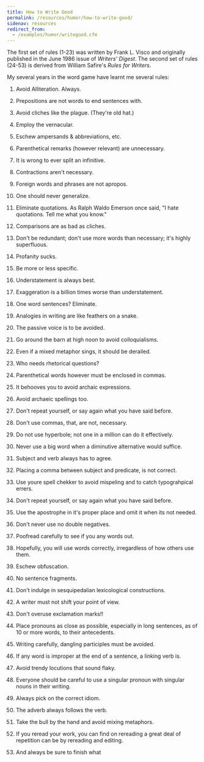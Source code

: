 ```yaml
---
title: How to Write Good
permalink: /resources/humor/how-to-write-good/
sidenav: resources
redirect_from:
  - /examples/humor/writegood.cfm
---
```


The first set of rules (1-23) was written by Frank L. Visco and originally published in the June 1986 issue of *Writers' Digest*. The second set of rules (24-53) is derived from William Safire's *Rules for Writers*.

My several years in the word game have learnt me several rules:

1. Avoid Alliteration. Always.
2. Prepositions are not words to end sentences with.
3. Avoid cliches like the plague. (They're old hat.)
4. Employ the vernacular.
5. Eschew ampersands & abbreviations, etc.
6. Parenthetical remarks (however relevant) are unnecessary.
7. It is wrong to ever split an infinitive.
8. Contractions aren't necessary.
9. Foreign words and phrases are not apropos.
10. One should never generalize.
11. Eliminate quotations. As Ralph Waldo Emerson once said, "I hate quotations. Tell me what you know."
12. Comparisons are as bad as cliches.
13. Don't be redundant; don't use more words than necessary; it's highly superfluous.
14. Profanity sucks.
15. Be more or less specific.
16. Understatement is always best.
17. Exaggeration is a billion times worse than understatement.
18. One word sentences? Eliminate.
19. Analogies in writing are like feathers on a snake.
20. The passive voice is to be avoided.
21. Go around the barn at high noon to avoid colloquialisms.
22. Even if a mixed metaphor sings, it should be derailed.
23. Who needs rhetorical questions?


24. Parenthetical words however must be enclosed in commas.
25. It behooves you to avoid archaic expressions.
26. Avoid archaeic spellings too.
27. Don't repeat yourself, or say again what you have said before.
28. Don't use commas, that, are not, necessary.
29. Do not use hyperbole; not one in a million can do it effectively.
30. Never use a big word when a diminutive alternative would suffice.
31. Subject and verb always has to agree.
32. Placing a comma between subject and predicate, is not correct.
33. Use youre spell chekker to avoid mispeling and to catch typograhpical errers.
34. Don't repeat yourself, or say again what you have said before.
35. Use the apostrophe in it's proper place and omit it when its not needed.
36. Don't never use no double negatives.
37. Poofread carefully to see if you any words out.
38. Hopefully, you will use words correctly, irregardless of how others use them.
39. Eschew obfuscation.
40. No sentence fragments.
41. Don't indulge in sesquipedalian lexicological constructions.
42. A writer must not shift your point of view.
43. Don't overuse exclamation marks!!
44. Place pronouns as close as possible, especially in long sentences, as of 10 or more words, to their antecedents.
45. Writing carefully, dangling participles must be avoided.
46. If any word is improper at the end of a sentence, a linking verb is.
47. Avoid trendy locutions that sound flaky.
48. Everyone should be careful to use a singular pronoun with singular nouns in their writing.
49. Always pick on the correct idiom.
50. The adverb always follows the verb.
51. Take the bull by the hand and avoid mixing metaphors.
52. If you reread your work, you can find on rereading a great deal of repetition can be by rereading and editing.
53. And always be sure to finish what
